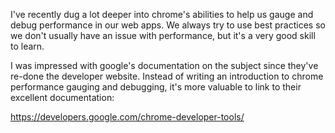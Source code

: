 I've recently dug a lot deeper into chrome's abilities to help us gauge and debug performance in our web apps. We always try to use best practices so we don't usually have an issue with performance, but it's a very good skill to learn.

I was impressed with google's documentation on the subject since they've re-done the developer website. Instead of writing an introduction to chrome performance gauging and debugging, it's more valuable to link to their excellent documentation:

https://developers.google.com/chrome-developer-tools/